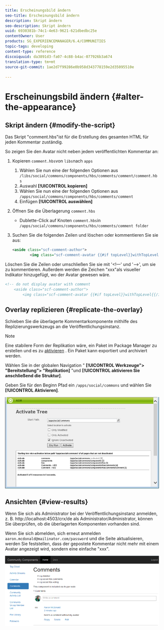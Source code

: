 ```yaml
---
title: Erscheinungsbild ändern
seo-title: Erscheinungsbild ändern
description: Skript ändern
seo-description: Skript ändern
uuid: 6930381b-74c1-4e63-9621-621dbedbc25e
contentOwner: User
products: SG_EXPERIENCEMANAGER/6.4/COMMUNITIES
topic-tags: developing
content-type: reference
discoiquuid: da3891d3-fa07-4c88-b4ac-077926b3a674
translation-type: tm+mt
source-git-commit: 1ae2d7f99286e0b958d343778159e2d35095510e

---
```



# Erscheinungsbild ändern {#alter-the-appearance}

## Skript ändern {#modify-the-script}

Das Skript &quot;comment.hbs&quot;ist für die Erstellung des gesamten HTML für jeden Kommentar zuständig.

So zeigen Sie den Avatar nicht neben jedem veröffentlichten Kommentar an:

1. Kopieren `comment.hbs`von `libs`nach `apps`
   1. Wählen Sie nun eine der folgenden Optionen aus `/libs/social/commons/components/hbs/comments/comment/comment.hbs`
   1. Auswahl **[!UICONTROL kopieren]**
   1. Wählen Sie nun eine der folgenden Optionen aus `/apps/social/commons/components/hbs/comments/comment`
   1. Einfügen **[!UICONTROL auswählen]**
1. Öffnen Sie die Überlagerung `comment.hbs`
   * Dublette-Click auf Knoten `comment.hbs`in `/apps/social/commons/components/hbs/comments/comment folder`
1. Suchen Sie die folgenden Zeilen und löschen oder kommentieren Sie sie aus:

   ```xml
   <aside class="scf-comment-author">
           <img class="scf-comment-avatar {{#if topLevel}}withTopLevel{{/if}}" src="{{author.avatarUrl}}"></img>
   ```

Löschen Sie die Zeilen oder umschließen Sie sie mit &#39;&lt;!—&#39; und &#39;—>&#39;, um sie zu kommentieren. Außerdem werden die Zeichen &quot;xxx&quot;als visueller Indikator hinzugefügt, wo der Avatar gewesen wäre.

```xml
<!-- do not display avatar with comment
    <aside class="scf-comment-author">
        <img class="scf-comment-avatar {{#if topLevel}}withTopLevel{{/if}}" src="{{author.avatarUrl}}"></img>
```

## Overlay replizieren {#replicate-the-overlay}

Schieben Sie die überlagerte Kommentarkomponente mithilfe des Replizierungswerkzeugs an die Veröffentlichungsinstanz.

>[!NOTE]
>
>Eine stabilere Form der Replikation wäre, ein Paket im Package Manager zu erstellen und es zu [aktivieren](../../help/sites-administering/package-manager.md#replicating-packages) . Ein Paket kann exportiert und archiviert werden.

Wählen Sie in der globalen Navigation &quot; **[!UICONTROL Werkzeuge&quot;> &quot;Bereitstellung&quot;> &quot;Replikation]** &quot;und **[!UICONTROL aktivieren Sie anschließend die Struktur]**.

Geben Sie für den Beginn Pfad ein `/apps/social/commons` und wählen Sie **[!UICONTROL Aktivieren]**.

![chlimage_1-42](assets/chlimage_1-42.png)

## Ansichten {#view-results}

Wenn Sie sich als Administrator bei der Veröffentlichungsinstanz anmelden, z. B. http://localhost:4503/crx/de als Administrator/Administrator, können Sie überprüfen, ob die überlagerten Komponenten vorhanden sind.

Wenn Sie sich abmelden, sich erneut anmelden `aaron.mcdonald@mailinator.com/password` und die Seite aktualisieren, werden Sie feststellen, dass der gepostete Kommentar nicht mehr mit einem Avatar angezeigt wird, sondern eine einfache &quot;xxx&quot;.

![chlimage_1-43](assets/chlimage_1-43.png)


